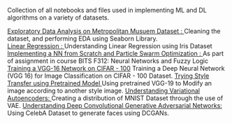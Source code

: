 Collection of all notebooks and files used in implementing ML and DL algorithms on a variety of datasets.

[Exploratory Data Analysis on Metropolitan Musuem Dataset : ](https://github.com/prateekgrover-in/Machine-Learning-Tutorials/blob/master/EDA-Metropolitan-Museum-Dataset.ipynb) Cleaning the dataset, and performing EDA using Seaborn Library. <br>
[Linear Regression : ](https://github.com/prateekgrover-in/Machine-Learning-Tutorials/blob/master/Linear-Regression.ipynb) Understanding Linear Regression using Iris Dataset <br>
[Implementing a NN from Scratch and Particle Swarm Optimization : ](https://github.com/prateekgrover-in/Machine-Learning-Tutorials/blob/master/Neural-Networks-and-Particle-Swarm-Optimization.ipynb) As part of assignment in course BITS F312: Neural Networks and Fuzzy Logic
[Training a VGG-16 Network on CIFAR - 100](https://github.com/prateekgrover-in/Deep_Learning_Practice/blob/master/VGG16_CIFAR_100.ipynb) Training a Deep Neural Network (VGG 16) for Image Classification on CIFAR - 100 Dataset.
[Trying Style Transfer using Pretrained Model ](https://github.com/prateekgrover-in/Deep_Learning_Practice/blob/master/Style_Transfer.ipynb) Using pretrained VGG-19 to Modify an image according to another style image.
[Understanding Variational Autoencoders: ](https://github.com/prateekgrover-in/Deep_Learning_Practice/blob/master/Variational_Autoencoders.ipynb) Creating a distribution of MNIST Dataset through the use of VAE.
[Understanding Deep Convolutional Generative Adversarial Networks: ](https://github.com/prateekgrover-in/Deep_Learning_Practice/blob/master/GANCelebA.ipynb) Using CelebA Dataset to generate faces using DCGANs. 
